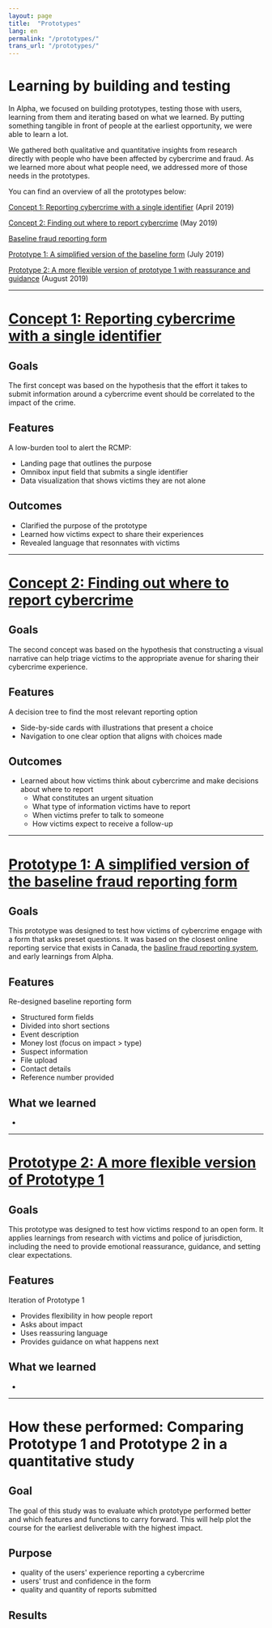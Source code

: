 ```yaml
---
layout: page
title:  "Prototypes"
lang: en
permalink: "/prototypes/"
trans_url: "/prototypes/"
---
```


# Learning by building and testing

In Alpha, we focused on building prototypes, testing those with users, learning from them and iterating based on what we learned. By putting something tangible in front of people at the earliest opportunity, we were able to learn a lot. 

We gathered both qualitative and quantitative insights from research directly with people who have been affected by cybercrime and fraud. As we learned more about what people need, we addressed more of those needs in the prototypes.

You can find an overview of all the prototypes below:

[Concept 1: Reporting cybercrime with a single identifier](https://rac-concept-1.herokuapp.com/) (April 2019)

[Concept 2: Finding out where to report cybercrime](https://rac-concept-2.herokuapp.com/) (May 2019)

[Baseline fraud reporting form](https://report-a-cybercrime.alpha.rcmp-grc.gc.ca/CAFCFRS/)

[Prototype 1: A simplified version of the baseline form](https://www.report-a-cybercrime.alpha.rcmp-grc.gc.ca/p1) (July 2019)

[Prototype 2: A more flexible version of prototype 1 with reassurance and guidance](https://www.report-a-cybercrime.alpha.rcmp-grc.gc.ca/p2) (August 2019)

---

# [Concept 1: Reporting cybercrime with a single identifier](https://rac-concept-1.herokuapp.com/)

## Goals
The first concept was based on the hypothesis that the effort it takes to submit information around a cybercrime event should be correlated to the impact of the crime. 

## Features
A low-burden tool to alert the RCMP:
 * Landing page that outlines the purpose
 * Omnibox input field that submits a single identifier
 * Data visualization that shows victims they are not alone

## Outcomes
 * Clarified the purpose of the prototype
 * Learned how victims expect to share their experiences
 * Revealed language that resonnates with victims
 
 ---

# [Concept 2: Finding out where to report cybercrime](https://rac-concept-2.herokuapp.com/)

## Goals
The second concept was based on the hypothesis that constructing a visual narrative can help triage victims to the appropriate avenue for sharing their cybercrime experience. 

## Features
A decision tree to find the most relevant reporting option
 * Side-by-side cards with illustrations that present a choice 
 * Navigation to one clear option that aligns with choices made  

## Outcomes
 * Learned about how victims think about cybercrime and make decisions about where to report
   * What constitutes an urgent situation
   * What type of information victims have to report
   * When victims prefer to talk to someone 
   * How victims expect to receive a follow-up

---

# [Prototype 1: A simplified version of the baseline fraud reporting form](https://www.report-a-cybercrime.alpha.rcmp-grc.gc.ca/p1)

## Goals
This prototype was designed to test how victims of cybercrime engage with a form that asks preset questions. It was based on the closest online reporting service that exists in Canada, the [basline fraud reporting system](https://report-a-cybercrime.alpha.rcmp-grc.gc.ca/CAFCFRS/), and early learnings from Alpha. 

## Features
Re-designed baseline reporting form
 * Structured form fields
 * Divided into short sections
  * Event description
  * Money lost (focus on impact > type)
  * Suspect information
  * File upload
  * Contact details
 * Reference number provided
 
## What we learned
 * 

---

# [Prototype 2: A more flexible version of Prototype 1](https://www.report-a-cybercrime.alpha.rcmp-grc.gc.ca/p2)

## Goals
This prototype was designed to test how victims respond to an open form. It applies learnings from research with victims and police of jurisdiction, including the need to provide emotional reassurance, guidance, and setting clear expectations.

## Features
Iteration of Prototype 1
 * Provides flexibility in how people report
 * Asks about impact
 * Uses reassuring language
 * Provides guidance on what happens next

## What we learned
 *

---

# How these performed: Comparing Prototype 1 and Prototype 2 in a quantitative study

## Goal
The goal of this study was to evaluate which prototype performed better and which features and functions to carry forward. This will help plot the course for the earliest deliverable with the highest impact.

## Purpose
 * quality of the users' experience reporting a cybercrime
 * users' trust and confidence in the form
 * quality and quantity of reports submitted

## Results
